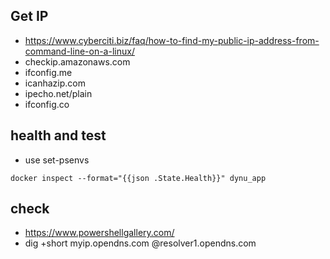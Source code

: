 

## Get IP

* https://www.cyberciti.biz/faq/how-to-find-my-public-ip-address-from-command-line-on-a-linux/
* checkip.amazonaws.com
* ifconfig.me
* icanhazip.com
* ipecho.net/plain
* ifconfig.co


## health and test

* use set-psenvs

```
docker inspect --format="{{json .State.Health}}" dynu_app
```

## check 

* https://www.powershellgallery.com/
* dig +short myip.opendns.com @resolver1.opendns.com


